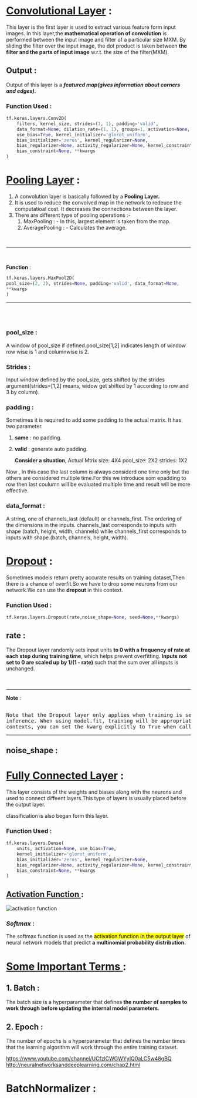 <style>
.markdown-body{
    font-family: hack;
    font-size : 18px ;
    line-height : 1.8;
}
</style>

# <u>Convolutional Layer</u> : 

This layer is the first layer is used to extract various feature form input images.
In this layer,the **mathematical operation of convolution** is performed between the input image and 
filter of a particular size MXM.
By sliding the filter over the input image, the dot product is taken between **the filter and the parts of input image**
w.r.t. the size of the filter(MXM).

## Output : 
Output of this layer is a <i>**featured map(gives information about corners and edges).**</i>

### Function Used : 

```python
tf.keras.layers.Conv2D(
    filters, kernel_size, strides=(1, 1), padding='valid',
    data_format=None, dilation_rate=(1, 1), groups=1, activation=None,
    use_bias=True, kernel_initializer='glorot_uniform',
    bias_initializer='zeros', kernel_regularizer=None,
    bias_regularizer=None, activity_regularizer=None, kernel_constraint=None,
    bias_constraint=None, **kwargs
)
```
# <u>Pooling Layer</u> :

1. A convolution layer is basically followed by a **Pooling Layer.**
2. It is used to reduce the convolved map in the network to redeuce the computatioal cost.
    It decreases the connections between the layer.
3. There are different type of pooling operations :-
    1. MaxPooling : - In this, largest element is taken from the map.
    2. AveragePooling : - Calculates the average.

<br/>
<hr>
<br/>

**Function** :

``` python
tf.keras.layers.MaxPool2D(
pool_size=(2, 2), strides=None, padding='valid', data_format=None,
**kwargs
)
```       

<hr>
<br/>
<br/>

### **pool_size** : 
A window of pool_size if defined.pool_size[1,2] indicates length of window row wise is 1 and
columnwise is 2.

### **Strides**  : 
Input window defined by the pool_size, gets shifted by the strides argument(strides=[1,2] 
means, widow get shifted by 1 according to row and 3 by column). 

### **padding** : 
Sometimes it is required to add some padding to the actual matrix.
It has two parameter.
1. **same** : no padding.
2. **valid** : generate auto padding.

    **Consider a situation**,
        Actual Mtrix size: 4X4
        pool_size: 2X2
        strides: 1X2

Now , In this case the last column is always considerd one time only but the others are considered multiple
    time.For this we introduce som epadding to row then last coulumn will be evaluated multiple time and result
    will be more effective.

### **data_format** : 
A string, one of channels_last (default) or channels_first. The ordering of the dimensions in 
the inputs. channels_last corresponds to inputs with shape (batch, height, width, channels) while 
channels_first corresponds to inputs with shape (batch, channels, height, width). 




# <u>Dropout</u> :
Sometimes models return pretty accurate results on training dataset,Then there is a chance of overfit.So we have
to drop some neurons from our network.We can use the **dropout** in this context.

### Function Used :

```python
tf.keras.layers.Dropout(rate,noise_shape=None, seed=None,**kwargs)
```


## rate : 
The Dropout layer randomly sets input units **to 0 with a frequency of rate at each step during training time**,
which helps prevent overfitting. **Inputs not set to 0 are scaled up by 1/(1 - rate)** such that the sum over
all inputs is unchanged.
<br/>
<br/>
<br/>
<hr>

**Note** :
<pre> 
Note that the Dropout layer only applies when training is set to True such that no values are dropped during
inference. When using model.fit, training will be appropriately set to True automatically, and in other
contexts, you can set the kwarg explicitly to True when calling the layer.
</pre>
<hr>

## noise_shape :





# <u>Fully Connected Layer</u> : 

This layer consists of the weights and biases along with the neurons and used to connect diffeent layers.This
type of layers is usually placed before the output layer.

classification is also began form this layer.

### Function Used :

```python
tf.keras.layers.Dense(
    units, activation=None, use_bias=True,
    kernel_initializer='glorot_uniform',
    bias_initializer='zeros', kernel_regularizer=None,
    bias_regularizer=None, activity_regularizer=None, kernel_constraint=None,
    bias_constraint=None, **kwargs
)
```

## <u> Activation Function </u> : 
![activation function](D:/DeepLearning/CNN/activation.png)

### <i>Softmax</i> :

The softmax function is used as the <mark>activation function in the output layer</mark> of neural 
network models that predict **a multinomial probability distribution.**

 
# <u> Some Important Terms </u>: 

## 1. Batch : 
The batch size is a hyperparameter that defines **the number of samples to work through**
    **before updating the internal model parameters**.
## 2. Epoch :
The number of epochs is a hyperparameter that defines the number times that the learning algorithm
    will work through the entire training dataset.
 


https://www.youtube.com/channel/UCfzlCWGWYyIQ0aLC5w48gBQ
http://neuralnetworksanddeeplearning.com/chap2.html

# BatchNormalizer :
